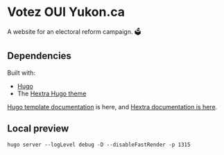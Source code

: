 # Votez OUI Yukon.ca

A website for an electoral reform campaign. 🗳️

## Dependencies

Built with:

- [Hugo](https://gohugo.io/)
- The [Hextra Hugo theme](https://github.com/imfing/hextra)

[Hugo template documentation](https://gohugo.io/templates/new-templatesystem-overview/) is here, and [Hextra documentation is here](https://imfing.github.io/hextra/docs/getting-started/).

## Local preview

```
hugo server --logLevel debug -D --disableFastRender -p 1315
```

